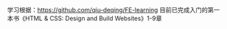 学习根据：https://github.com/qiu-deqing/FE-learning <hl />
目前已完成入门的第一本书《HTML & CSS: Design and Build Websites》1-9章
